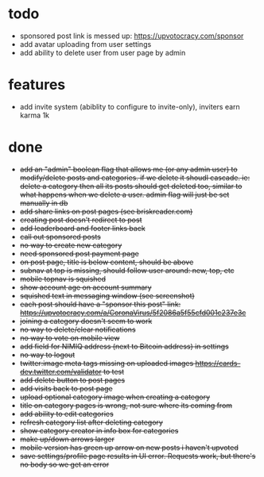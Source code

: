 # todo

- sponsored post link is messed up: https://upvotocracy.com/sponsor
- add avatar uploading from user settings
- add ability to delete user from user page by admin

# features

- add invite system (abiblity to configure to invite-only), inviters earn karma 1k

# done

- ~~add an "admin" boolean flag that allows me (or any admin user) to modify/delete posts and categories. if we delete it shoudl cascade. ie: delete a category then all its posts should get deleted too, similar to what happens when we delete a user.  admin flag will just be set manually in db~~
- ~~add share links on post pages (see briskreader.com)~~
- ~~creating post doesn't redirect to post~~
- ~~add leaderboard and footer links back~~
- ~~call out sponsored posts~~
- ~~no way to create new category~~
- ~~need sponsored post payment page~~
- ~~on post page, title is below content, should be above~~
- ~~subnav at top is missing, should follow user around: new, top, etc~~
- ~~mobile topnav is squished~~
- ~~show account age on account summary~~
- ~~squished text in messaging window (see screenshot)~~
- ~~each post should have a "sponsor this post" link: https://upvotocracy.com/a/CoronaVirus/5f2086a5f55cfd001c237e3c~~
- ~~joining a category doesn't seem to work~~
- ~~no way to delete/clear notifications~~
- ~~no way to vote on mobile view~~
- ~~add field for NIMIQ address (next to Bitcoin address) in settings~~
- ~~no way to logout~~
- ~~twitter:image meta tags missing on uploaded images https://cards-dev.twitter.com/validator to test~~
- ~~add delete button to post pages~~
- ~~add visits back to post page~~
- ~~upload optional category image when creating a category~~
- ~~title on category pages is wrong, not sure where its coming from~~
- ~~add ability to edit categories~~
- ~~refresh category list after deleting category~~
- ~~show category creator in info box for categories~~
- ~~make up/down arrows larger~~
- ~~mobile version has green up arrow on new posts i haven't upvoted~~
- ~~save settings/profile page results in UI error. Requests work, but there's no body so we get an error~~
